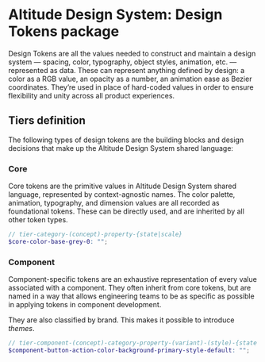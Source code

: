 # Altitude Design System: Design Tokens package

Design Tokens are all the values needed to construct and maintain a design system — spacing, color, typography, object styles, animation, etc. — represented as data. These can represent anything defined by design: a color as a RGB value, an opacity as a number, an animation ease as Bezier coordinates. They’re used in place of hard-coded values in order to ensure flexibility and unity across all product experiences.

## Tiers definition

The following types of design tokens are the building blocks and design decisions that make up the Altitude Design System shared language:

### Core

Core tokens are the primitive values in Altitude Design System shared language, represented by context-agnostic names. The color palette, animation, typography, and dimension values are all recorded as foundational tokens. These can be directly used, and are inherited by all other token types.

```scss
// tier-category-(concept)-property-{state|scale}
$core-color-base-grey-0: "";
```

### Component

Component-specific tokens are an exhaustive representation of every value associated with a component. They often inherit from core tokens, but are named in a way that allows engineering teams to be as specific as possible in applying tokens in component development.

They are also classified by brand. This makes it possible to introduce _themes_.

```scss
// tier-component-(concept)-category-property-(variant)-(style)-{state|scale}
$component-button-action-color-background-primary-style-default: "";
```
